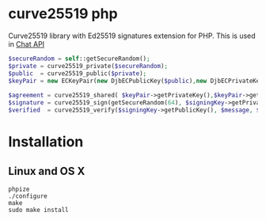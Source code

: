 # curve25519 php

Curve25519 library with Ed25519 signatures extension for PHP. This is used in [Chat API](https://github.com/WHAnonymous/Chat-API)

```php
$secureRandom = self::getSecureRandom();
$private = curve25519_private($secureRandom);
$public  = curve25519_public($private);
$keyPair = new ECKeyPair(new DjbECPublicKey($public),new DjbECPrivateKey($private));
        
$agreement = curve25519_shared( $keyPair->getPrivateKey(),$keyPair->getPublicKey());
$signature = curve25519_sign(getSecureRandom(64), $signingKey->getPrivateKey(), $message);
$verified  = curve25519_verify($signingKey->getPublicKey(), $message, $signature) == 0;
```

# Installation
## Linux and OS X

```
phpize
./configure
make
sudo make install
```


